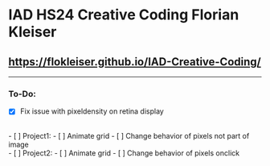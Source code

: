 # IAD HS24 Creative Coding Florian Kleiser
## https://flokleiser.github.io/IAD-Creative-Coding/

___

### To-Do:
- [x] Fix issue with pixeldensity on retina display
<br>
- [ ] Project1:
    - [ ] Animate grid
    - [ ] Change behavior of pixels not part of image
<br>
- [ ] Project2:
    - [ ] Animate grid
    - [ ] Change behavior of pixels onclick